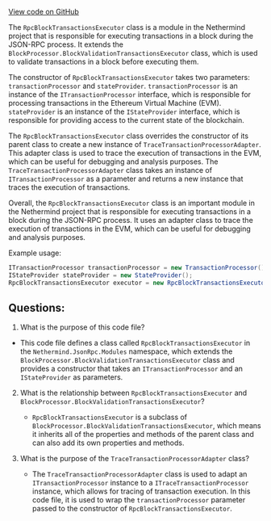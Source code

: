 [View code on GitHub](https://github.com/nethermindeth/nethermind/Nethermind.JsonRpc/Modules/RpcBlockTransactionsExecutor.cs)

The `RpcBlockTransactionsExecutor` class is a module in the Nethermind project that is responsible for executing transactions in a block during the JSON-RPC process. It extends the `BlockProcessor.BlockValidationTransactionsExecutor` class, which is used to validate transactions in a block before executing them. 

The constructor of `RpcBlockTransactionsExecutor` takes two parameters: `transactionProcessor` and `stateProvider`. `transactionProcessor` is an instance of the `ITransactionProcessor` interface, which is responsible for processing transactions in the Ethereum Virtual Machine (EVM). `stateProvider` is an instance of the `IStateProvider` interface, which is responsible for providing access to the current state of the blockchain. 

The `RpcBlockTransactionsExecutor` class overrides the constructor of its parent class to create a new instance of `TraceTransactionProcessorAdapter`. This adapter class is used to trace the execution of transactions in the EVM, which can be useful for debugging and analysis purposes. The `TraceTransactionProcessorAdapter` class takes an instance of `ITransactionProcessor` as a parameter and returns a new instance that traces the execution of transactions. 

Overall, the `RpcBlockTransactionsExecutor` class is an important module in the Nethermind project that is responsible for executing transactions in a block during the JSON-RPC process. It uses an adapter class to trace the execution of transactions in the EVM, which can be useful for debugging and analysis purposes. 

Example usage:

```csharp
ITransactionProcessor transactionProcessor = new TransactionProcessor();
IStateProvider stateProvider = new StateProvider();
RpcBlockTransactionsExecutor executor = new RpcBlockTransactionsExecutor(transactionProcessor, stateProvider);
```
## Questions: 
 1. What is the purpose of this code file?
   - This code file defines a class called `RpcBlockTransactionsExecutor` in the `Nethermind.JsonRpc.Modules` namespace, which extends the `BlockProcessor.BlockValidationTransactionsExecutor` class and provides a constructor that takes an `ITransactionProcessor` and an `IStateProvider` as parameters.

2. What is the relationship between `RpcBlockTransactionsExecutor` and `BlockProcessor.BlockValidationTransactionsExecutor`?
   - `RpcBlockTransactionsExecutor` is a subclass of `BlockProcessor.BlockValidationTransactionsExecutor`, which means it inherits all of the properties and methods of the parent class and can also add its own properties and methods.

3. What is the purpose of the `TraceTransactionProcessorAdapter` class?
   - The `TraceTransactionProcessorAdapter` class is used to adapt an `ITransactionProcessor` instance to a `ITraceTransactionProcessor` instance, which allows for tracing of transaction execution. In this code file, it is used to wrap the `transactionProcessor` parameter passed to the constructor of `RpcBlockTransactionsExecutor`.